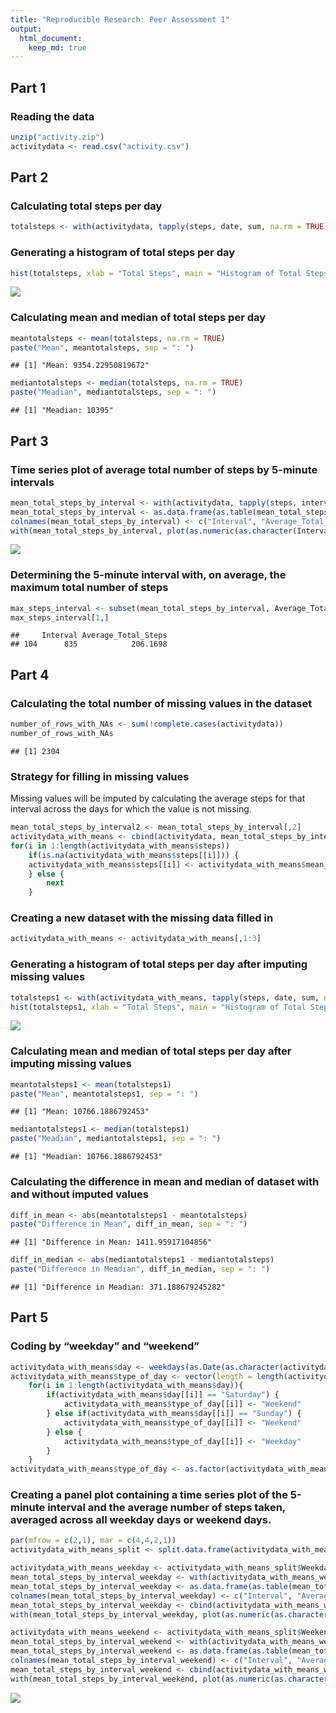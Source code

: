 ```yaml
---
title: "Reproducible Research: Peer Assessment 1"
output: 
  html_document:
    keep_md: true
---
```


## Part 1
### Reading the data

```r
unzip("activity.zip")
activitydata <- read.csv("activity.csv")
```

## Part 2
### Calculating total steps per day

```r
totalsteps <- with(activitydata, tapply(steps, date, sum, na.rm = TRUE))
```

### Generating a histogram of total steps per day

```r
hist(totalsteps, xlab = "Total Steps", main = "Histogram of Total Steps per Day")
```

![](PA1_template_files/figure-html/unnamed-chunk-3-1.png)<!-- -->

### Calculating mean and median of total steps per day

```r
meantotalsteps <- mean(totalsteps, na.rm = TRUE)
paste("Mean", meantotalsteps, sep = ": ")
```

```
## [1] "Mean: 9354.22950819672"
```

```r
mediantotalsteps <- median(totalsteps, na.rm = TRUE)
paste("Meadian", mediantotalsteps, sep = ": ")
```

```
## [1] "Meadian: 10395"
```

## Part 3
### Time series plot of average total number of steps by 5-minute intervals

```r
mean_total_steps_by_interval <- with(activitydata, tapply(steps, interval, mean, na.rm = TRUE))
mean_total_steps_by_interval <- as.data.frame(as.table(mean_total_steps_by_interval))
colnames(mean_total_steps_by_interval) <- c("Interval", "Average_Total_Steps")
with(mean_total_steps_by_interval, plot(as.numeric(as.character(Interval)), Average_Total_Steps, type = "l", xlab = "Interval", ylab = "Average Total Steps", main = "Average Total Steps by 5-Minute Interval"))
```

![](PA1_template_files/figure-html/unnamed-chunk-5-1.png)<!-- -->

### Determining the 5-minute interval with, on average, the maximum total number of steps

```r
max_steps_interval <- subset(mean_total_steps_by_interval, Average_Total_Steps == max(mean_total_steps_by_interval$Average_Total_Steps))
max_steps_interval[1,]
```

```
##     Interval Average_Total_Steps
## 104      835            206.1698
```

## Part 4
### Calculating the total number of missing values in the dataset

```r
number_of_rows_with_NAs <- sum(!complete.cases(activitydata))
number_of_rows_with_NAs
```

```
## [1] 2304
```

### Strategy for filling in missing values
Missing values will be imputed by calculating the average steps for that interval across the days for which the value is not missing. 

```r
mean_total_steps_by_interval2 <- mean_total_steps_by_interval[,2]
activitydata_with_means <- cbind(activitydata, mean_total_steps_by_interval2)
for(i in 1:length(activitydata_with_means$steps))
    if(is.na(activitydata_with_means$steps[[i]])) {
    activitydata_with_means$steps[[i]] <- activitydata_with_means$mean_total_steps_by_interval2[[i]]
    } else {
        next
    }
```

### Creating a new dataset with the missing data filled in

```r
activitydata_with_means <- activitydata_with_means[,1:3]
```

### Generating a histogram of total steps per day after imputing missing values

```r
totalsteps1 <- with(activitydata_with_means, tapply(steps, date, sum, na.rm = TRUE))
hist(totalsteps1, xlab = "Total Steps", main = "Histogram of Total Steps per Day", sub = "Dataset with Imputed Values")
```

![](PA1_template_files/figure-html/unnamed-chunk-10-1.png)<!-- -->

### Calculating mean and median of total steps per day after imputing missing values

```r
meantotalsteps1 <- mean(totalsteps1)
paste("Mean", meantotalsteps1, sep = ": ")
```

```
## [1] "Mean: 10766.1886792453"
```

```r
mediantotalsteps1 <- median(totalsteps1)
paste("Meadian", mediantotalsteps1, sep = ": ")
```

```
## [1] "Meadian: 10766.1886792453"
```

### Calculating the difference in mean and median of dataset with and without imputed values

```r
diff_in_mean <- abs(meantotalsteps1 - meantotalsteps)
paste("Difference in Mean", diff_in_mean, sep = ": ")
```

```
## [1] "Difference in Mean: 1411.95917104856"
```

```r
diff_in_median <- abs(mediantotalsteps1 - mediantotalsteps)
paste("Difference in Meadian", diff_in_median, sep = ": ")
```

```
## [1] "Difference in Meadian: 371.188679245282"
```

## Part 5
### Coding by “weekday” and “weekend”

```r
activitydata_with_means$day <- weekdays(as.Date(as.character(activitydata_with_means$date), "%Y-%m-%d"))
activitydata_with_means$type_of_day <- vector(length = length(activitydata_with_means$day))
    for(i in 1:length(activitydata_with_means$day)){
        if(activitydata_with_means$day[[i]] == "Saturday") {
            activitydata_with_means$type_of_day[[i]] <- "Weekend"
        } else if(activitydata_with_means$day[[i]] == "Sunday") {
            activitydata_with_means$type_of_day[[i]] <- "Weekend"
        } else {
            activitydata_with_means$type_of_day[[i]] <- "Weekday"
        }
    }
activitydata_with_means$type_of_day <- as.factor(activitydata_with_means$type_of_day)
```

### Creating a panel plot containing a time series plot of the 5-minute interval and the average number of steps taken, averaged across all weekday days or weekend days.

```r
par(mfrow = c(2,1), mar = c(4,4,2,1))
activitydata_with_means_split <- split.data.frame(activitydata_with_means, activitydata_with_means$type_of_day)

activitydata_with_means_weekday <- activitydata_with_means_split$Weekday
mean_total_steps_by_interval_weekday <- with(activitydata_with_means_weekday, tapply(steps, interval, mean))
mean_total_steps_by_interval_weekday <- as.data.frame(as.table(mean_total_steps_by_interval_weekday))
colnames(mean_total_steps_by_interval_weekday) <- c("Interval", "Average_Total_Steps")
mean_total_steps_by_interval_weekday <- cbind(activitydata_with_means_weekday, mean_total_steps_by_interval_weekday)
with(mean_total_steps_by_interval_weekday, plot(as.numeric(as.character(Interval)), Average_Total_Steps, type = "l", xlab = "Interval", ylab = "Average Total Steps", main = "Weekday", ylim = c(0,250)))

activitydata_with_means_weekend <- activitydata_with_means_split$Weekend
mean_total_steps_by_interval_weekend <- with(activitydata_with_means_weekend, tapply(steps, interval, mean))
mean_total_steps_by_interval_weekend <- as.data.frame(as.table(mean_total_steps_by_interval_weekend))
colnames(mean_total_steps_by_interval_weekend) <- c("Interval", "Average_Total_Steps")
mean_total_steps_by_interval_weekend <- cbind(activitydata_with_means_weekend, mean_total_steps_by_interval_weekend)
with(mean_total_steps_by_interval_weekend, plot(as.numeric(as.character(Interval)), Average_Total_Steps, type = "l", xlab = "Interval", ylab = "Average Total Steps", main = "Weekend", ylim = c(0,250)))
```

![](PA1_template_files/figure-html/unnamed-chunk-14-1.png)<!-- -->

